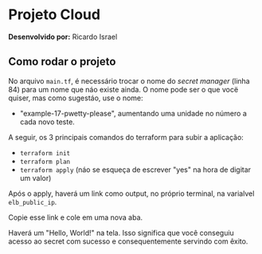 # Projeto Cloud
**Desenvolvido por:** Ricardo Israel

## Como rodar o projeto
No arquivo ```main.tf```, é necessário trocar o nome do *secret manager* (linha 84) para um nome que náo existe ainda. O nome pode ser o que vocë quiser, mas como sugestáo, use o nome:
- "example-17-pwetty-please", aumentando uma unidade no número a cada novo teste.

A seguir, os 3 principais comandos do terraform para subir a aplicação:
- ```terraform init```
- ```terraform plan```
- ```terraform apply``` (náo se esqueça de escrever "yes" na hora de digitar um valor)

Após o apply, haverá um link como output, no próprio terminal, na varialvel ```elb_public_ip```.

Copie esse link e cole em uma nova aba.

Haverá um "Hello, World!" na tela. Isso significa que você conseguiu acesso ao secret com sucesso e consequentemente servindo com êxito. 


